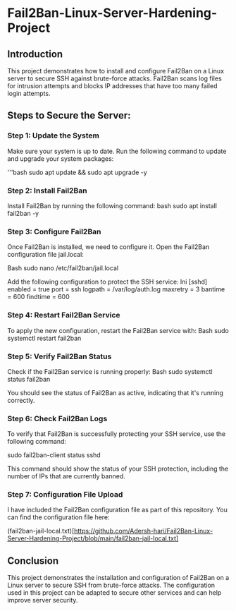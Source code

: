 # Fail2Ban-Linux-Server-Hardening-Project

## Introduction
This project demonstrates how to install and configure Fail2Ban on a Linux server to secure SSH against brute-force attacks. Fail2Ban scans log files for intrusion attempts and blocks IP addresses that have too many failed login attempts.

## Steps to Secure the Server:

### Step 1: Update the System
Make sure your system is up to date. Run the following command to update and upgrade your system packages:

'''bash
sudo apt update && sudo apt upgrade -y

### Step 2: Install Fail2Ban

Install Fail2Ban by running the following command:
bash
sudo apt install fail2ban -y

### Step 3: Configure Fail2Ban

Once Fail2Ban is installed, we need to configure it. Open the Fail2Ban configuration file jail.local:

Bash
sudo nano /etc/fail2ban/jail.local

Add the following configuration to protect the SSH service:
lni
[sshd]
enabled = true
port    = ssh
logpath = /var/log/auth.log
maxretry = 3
bantime = 600
findtime = 600

### Step 4: Restart Fail2Ban Service

To apply the new configuration, restart the Fail2Ban service with:
Bash
sudo systemctl restart fail2ban

### Step 5: Verify Fail2Ban Status

Check if the Fail2Ban service is running properly:
Bash
sudo systemctl status fail2ban

You should see the status of Fail2Ban as active, indicating that it's running correctly.

### Step 6: Check Fail2Ban Logs

To verify that Fail2Ban is successfully protecting your SSH service, use the following command:

sudo fail2ban-client status sshd

This command should show the status of your SSH protection, including the number of IPs that are currently banned.

### Step 7: Configuration File Upload

I have included the Fail2Ban configuration file as part of this repository. You can find the configuration file here:

(fail2ban-jail-local.txt)[https://github.com/Adersh-hari/Fail2Ban-Linux-Server-Hardening-Project/blob/main/fail2ban-jail-local.txt]


## Conclusion

This project demonstrates the installation and configuration of Fail2Ban on a Linux server to secure SSH from brute-force attacks. The configuration used in this project can be adapted to secure other services and can help improve server security.
